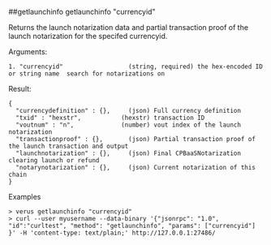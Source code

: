 ##getlaunchinfo
getlaunchinfo "currencyid"

Returns the launch notarization data and partial transaction proof of the 
launch notarization for the specifed currencyid.

Arguments:
```
1. "currencyid"                  (string, required) the hex-encoded ID or string name  search for notarizations on

```
Result:
```
{
  "currencydefinition" : {},     (json) Full currency definition
  "txid" : "hexstr",           (hexstr) transaction ID
  "voutnum" : "n",             (number) vout index of the launch notarization
  "transactionproof" : {},       (json) Partial transaction proof of the launch transaction and output
  "launchnotarization" : {},     (json) Final CPBaaSNotarization clearing launch or refund
  "notarynotarization" : {},     (json) Current notarization of this chain
}

```
Examples
```
> verus getlaunchinfo "currencyid"
> curl --user myusername --data-binary '{"jsonrpc": "1.0", "id":"curltest", "method": "getlaunchinfo", "params": ["currencyid"] }' -H 'content-type: text/plain;' http://127.0.0.1:27486/

```
